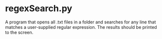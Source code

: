 # regexSearch.py
A program that opens all .txt files in a folder and searches for any line that matches a user-supplied regular expression. The results should be printed to the screen.
